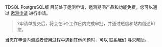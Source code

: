TDSQL PostgreSQL版 目前处于邀测申请，邀测期间产品和功能免费，您可以通过 [邀测申请](https://cloud.tencent.com/apply/p/foc4zrnpwp) 进行申请。

>?申请单提交后，将会在5个工作日内完成审批，并通过短信和站内信通知您。

当您在申请内测或者使用过程中遇到其他问题时，可以 [联系我们](https://cloud.tencent.com/about/connect) 寻求帮助。
